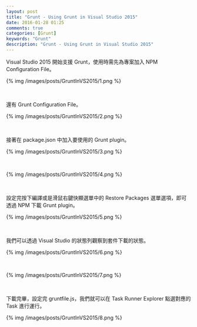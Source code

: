 ```yaml
---
layout: post
title: "Grunt - Using Grunt in Visual Studio 2015"
date: 2016-01-28 01:25
comments: true
categories: [Grunt]
keywords: "Grunt"
description: "Grunt - Using Grunt in Visual Studio 2015"
---
```


Visual Studio 2015 開始支援 Grunt，使用時需先為專案加入 NPM Configuration File。  

<!-- More -->

{% img /images/posts/GruntInVS2015/1.png %}

<br/>


還有 Grunt Configuration File。  

{% img /images/posts/GruntInVS2015/2.png %}

<br/>


接著在 package.json 中加入要使用的 Grunt plugin。  

{% img /images/posts/GruntInVS2015/3.png %}

<br/>


{% img /images/posts/GruntInVS2015/4.png %}

<br/>


設定完按下編譯或是滑鼠右鍵快顯選單中的 Restore Packages 選單選項，即可透過 NPM 下載 Grunt plugin。  

{% img /images/posts/GruntInVS2015/5.png %}

<br/>


我們可以透過 Visual Studio 的狀態列觀察到套件下載的狀態。  

{% img /images/posts/GruntInVS2015/6.png %}

<br/>


{% img /images/posts/GruntInVS2015/7.png %}

<br/>


下載完畢，設定完 gruntfile.js，我們就可以在 Task Runner Explorer 點選對應的 Task 進行運行。  

{% img /images/posts/GruntInVS2015/8.png %}
